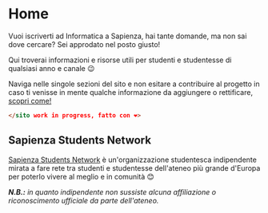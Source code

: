 
# Home

Vuoi iscriverti ad Informatica a Sapienza, hai tante domande, ma non sai dove cercare? Sei approdato nel posto giusto!

Qui troverai informazioni e risorse utili per studenti e studentesse di qualsiasi anno e canale 😉

Naviga nelle singole sezioni del sito e non esitare a contribuire al progetto in caso ti venisse in mente qualche informazione da aggiungere o rettificare, [scopri come!](contribuire)

```html
</sito work in progress, fatto con ❤️>
```

## Sapienza Students Network

[Sapienza Students Network](https://sapienzastudents.net/) è un'organizzazione studentesca indipendente mirata a fare rete tra studenti e studentesse dell'ateneo più grande d'Europa per poterlo vivere al meglio e in comunità 😊

_**N.B.:** in quanto indipendente non sussiste alcuna affiliazione o riconoscimento ufficiale da parte dell'ateneo._

